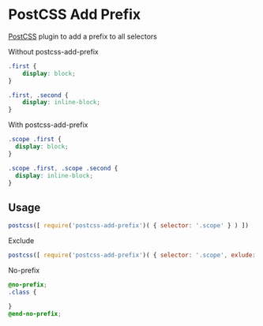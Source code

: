 # PostCSS Add Prefix

[PostCSS] plugin to add a prefix to all selectors

[PostCSS]: https://github.com/postcss/postcss

Without postcss-add-prefix
```css
.first {
    display: block;
}

.first, .second {
    display: inline-block;
}
```

With postcss-add-prefix
```css
.scope .first {
  display: block;
}

.scope .first, .scope .second {
  display: inline-block;
}
```

## Usage

```js
postcss([ require('postcss-add-prefix')( { selector: '.scope' } ) ])
```

Exclude
```js
postcss([ require('postcss-add-prefix')( { selector: '.scope', exlude: ['modal*'] })])
```

No-prefix
```css
@no-prefix;
.class {

}
@end-no-prefix;
```